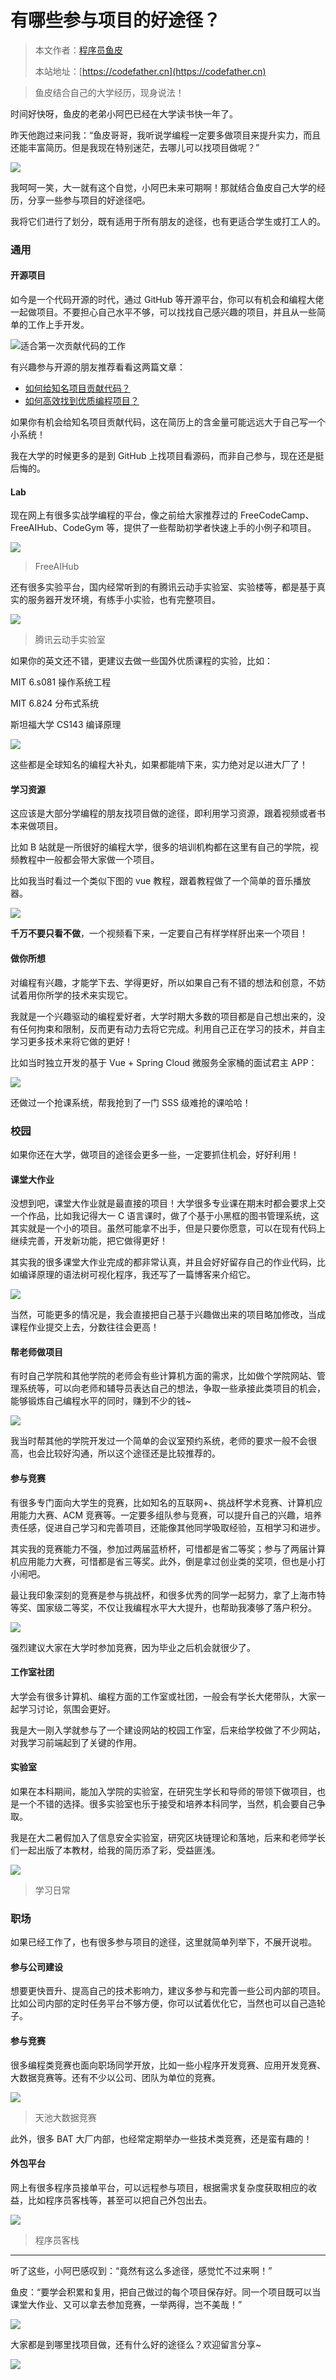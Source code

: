 # 有哪些参与项目的好途径？

> 本文作者：[程序员鱼皮](https://yuyuanweb.feishu.cn/wiki/Abldw5WkjidySxkKxU2cQdAtnah)
>
> 本站地址：[https://codefather.cn](https://codefather.cn)
 
> 鱼皮结合自己的大学经历，现身说法！

时间好快呀，鱼皮的老弟小阿巴已经在大学读书快一年了。

昨天他跑过来问我：“鱼皮哥哥，我听说学编程一定要多做项目来提升实力，而且还能丰富简历。但是我现在特别迷茫，去哪儿可以找项目做呢？”

![](https://pic.yupi.icu/5563/202311051530081.jpeg)

我呵呵一笑，大一就有这个自觉，小阿巴未来可期啊！那就结合鱼皮自己大学的经历，分享一些参与项目的好途径吧。

我将它们进行了划分，既有适用于所有朋友的途径，也有更适合学生或打工人的。

### 通用

#### 开源项目

如今是一个代码开源的时代，通过 GitHub 等开源平台，你可以有机会和编程大佬一起做项目。不要担心自己水平不够，可以找找自己感兴趣的项目，并且从一些简单的工作上手开发。

![](https://pic.yupi.icu/5563/202311051530370.png)适合第一次贡献代码的工作

有兴趣参与开源的朋友推荐看看这两篇文章：

- [如何给知名项目贡献代码？](http://mp.weixin.qq.com/s?__biz=MzI1NDczNTAwMA==&mid=2247495347&idx=1&sn=bc1e6e5d1a260114e34d4f62ed37dc15&chksm=e9c20944deb58052c057e81bfd87ed33391f8553841e4808df3c957c09a909253defba94aec3&scene=21#wechat_redirect)
- [如何高效找到优质编程项目？](http://mp.weixin.qq.com/s?__biz=MzI1NDczNTAwMA==&mid=2247492597&idx=1&sn=a4629094599f5b821ec2698ea4ef11f5&chksm=e9c20402deb58d146fc13fd8594a5e1f99f943bc96f8f63efb9e67feb0ac815a628d3cb7adef&scene=21#wechat_redirect)

如果你有机会给知名项目贡献代码，这在简历上的含金量可能远远大于自己写一个小系统！

我在大学的时候更多的是到 GitHub 上找项目看源码，而非自己参与，现在还是挺后悔的。

#### Lab

现在网上有很多实战学编程的平台，像之前给大家推荐过的 FreeCodeCamp、FreeAIHub、CodeGym 等，提供了一些帮助初学者快速上手的小例子和项目。

![](https://pic.yupi.icu/5563/202311051530362.png)

> FreeAIHub

还有很多实验平台，国内经常听到的有腾讯云动手实验室、实验楼等，都是基于真实的服务器开发环境，有练手小实验，也有完整项目。

![](https://pic.yupi.icu/5563/202311051530202.png)

> 腾讯云动手实验室

如果你的英文还不错，更建议去做一些国外优质课程的实验，比如：

MIT 6.s081 操作系统工程

MIT 6.824 分布式系统

斯坦福大学 CS143 编译原理

![](https://pic.yupi.icu/5563/202311051530046.png)

这些都是全球知名的编程大补丸，如果都能啃下来，实力绝对足以进大厂了！

#### 学习资源

这应该是大部分学编程的朋友找项目做的途径，即利用学习资源，跟着视频或者书本来做项目。

比如 B 站就是一所很好的编程大学，很多的培训机构都在这里有自己的学院，视频教程中一般都会带大家做一个项目。

比如我当时看过一个类似下图的 vue 教程，跟着教程做了一个简单的音乐播放器。

![](https://pic.yupi.icu/5563/202311051530207.png)

**千万不要只看不做**，一个视频看下来，一定要自己有样学样肝出来一个项目！

#### 做你所想

对编程有兴趣，才能学下去、学得更好，所以如果自己有不错的想法和创意，不妨试着用你所学的技术来实现它。

我就是一个兴趣驱动的编程爱好者，大学时期大多数的项目都是自己想出来的，没有任何拘束和限制，反而更有动力去将它完成。利用自己正在学习的技术，并自主学习更多技术来将它做的更好！

比如当时独立开发的基于 Vue + Spring Cloud 微服务全家桶的面试君主 APP：

![](https://pic.yupi.icu/5563/202311051530397.png)

还做过一个抢课系统，帮我抢到了一门 SSS 级难抢的课哈哈！

### 校园

如果你还在大学，做项目的途径会更多一些，一定要抓住机会，好好利用！

#### 课堂大作业

没想到吧，课堂大作业就是最直接的项目！大学很多专业课在期末时都会要求上交一个作品，比如我记得大一 C 语言课时，做了个基于小黑框的图书管理系统，这其实就是一个小的项目。虽然可能拿不出手，但是只要你愿意，可以在现有代码上继续完善，开发新功能，把它做得更好！

其实我的很多课堂大作业完成的都非常认真，并且会好好留存自己的作业代码，比如编译原理的语法树可视化程序，我还写了一篇博客来介绍它。

![](https://pic.yupi.icu/5563/202311051530927.png)

当然，可能更多的情况是，我会直接把自己基于兴趣做出来的项目略加修改，当成课程作业提交上去，分数往往会更高！

#### 帮老师做项目

有时自己学院和其他学院的老师会有些计算机方面的需求，比如做个学院网站、管理系统等，可以向老师和辅导员表达自己的想法，争取一些承接此类项目的机会，能够锻炼自己编程水平的同时，赚到不少的钱~

![](https://pic.yupi.icu/5563/202311051530199.jpeg)

我当时帮其他的学院开发过一个简单的会议室预约系统，老师的要求一般不会很高，也会比较好沟通，所以这个途径还是比较推荐的。

#### 参与竞赛

有很多专门面向大学生的竞赛，比如知名的互联网+、挑战杯学术竞赛、计算机应用能力大赛、ACM 竞赛等。一定要多组队参与竞赛，可以提升自己的兴趣，培养责任感，促进自己学习和完善项目，还能像其他同学吸取经验，互相学习和进步。

其实我的竞赛能力不强，参加过两届蓝桥杯，可惜都是省二等奖；参与了两届计算机应用能力大赛，可惜都是省三等奖。此外，倒是拿过创业类的奖项，但也是小打小闹吧。

最让我印象深刻的竞赛是参与挑战杯，和很多优秀的同学一起努力，拿了上海市特等奖、国家级二等奖，不仅让我编程水平大大提升，也帮助我凑够了落户积分。

![](https://pic.yupi.icu/5563/202311051530889.png)

强烈建议大家在大学时参加竞赛，因为毕业之后机会就很少了。

#### 工作室社团

大学会有很多计算机、编程方面的工作室或社团，一般会有学长大佬带队，大家一起学习讨论，氛围会更好。

我是大一刚入学就参与了一个建设网站的校园工作室，后来给学校做了不少网站，对我学习前端起到了关键的作用。

#### 实验室

如果在本科期间，能加入学院的实验室，在研究生学长和导师的带领下做项目，也是一个不错的选择。很多实验室也乐于接受和培养本科同学，当然，机会要自己争取。

我是在大二暑假加入了信息安全实验室，研究区块链理论和落地，后来和老师学长们一起出版了本教材，给我的简历添了彩，受益匪浅。

![](https://pic.yupi.icu/5563/202311051530079.jpeg)

> 学习日常

### 职场

如果已经工作了，也有很多参与项目的途径，这里就简单列举下，不展开说啦。

#### 参与公司建设

想要更快晋升、提高自己的技术影响力，建议多参与和完善一些公司内部的项目。比如公司内部的定时任务平台不够方便，你可以试着优化它，当然也可以自己造轮子。

#### 参与竞赛

很多编程类竞赛也面向职场同学开放，比如一些小程序开发竞赛、应用开发竞赛、大数据竞赛等。还有不少以公司、团队为单位的竞赛。

![](https://pic.yupi.icu/5563/202311051530319.png)

> 天池大数据竞赛

此外，很多 BAT 大厂内部，也经常定期举办一些技术类竞赛，还是蛮有趣的！

#### 外包平台

网上有很多程序员接单平台，可以远程参与项目，根据需求复杂度获取相应的收益，比如程序员客栈等，甚至可以把自己外包出去。

![](https://pic.yupi.icu/5563/202311051530333.png)

> 程序员客栈

------

听了这些，小阿巴感叹到：“竟然有这么多途径，感觉忙不过来啊！”

鱼皮：“要学会积累和复用，把自己做过的每个项目保存好。同一个项目既可以当课堂大作业、又可以拿去参加竞赛，一举两得，岂不美哉！”

![](https://pic.yupi.icu/5563/202311051530564.jpeg)

大家都是到哪里找项目做，还有什么好的途径么？欢迎留言分享~

![](https://pic.yupi.icu/5563/202311051530377.png)